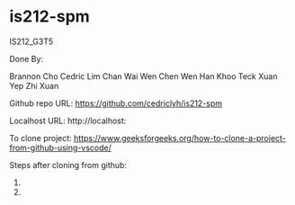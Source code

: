 # is212-spm
IS212_G3T5

Done By:

Brannon Cho
Cedric Lim
Chan Wai Wen
Chen Wen Han
Khoo Teck Xuan
Yep Zhi Xuan

Github repo URL: https://github.com/cedriclyh/is212-spm

Localhost URL: http://localhost:

To clone project: https://www.geeksforgeeks.org/how-to-clone-a-project-from-github-using-vscode/

Steps after cloning from github:

1.
2.
